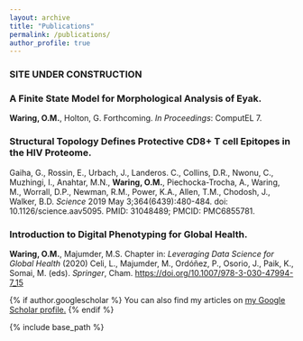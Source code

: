 ```yaml
---
layout: archive
title: "Publications"
permalink: /publications/
author_profile: true
---
```


### SITE UNDER CONSTRUCTION

### A Finite State Model for Morphological Analysis of Eyak. 

<b>Waring, O.M.</b>, Holton, G. Forthcoming. <i>In Proceedings</i>: ComputEL 7.

### Structural Topology Defines Protective CD8+ T cell Epitopes in the HIV Proteome. 

Gaiha, G., Rossin, E., Urbach, J.,
Landeros. C., Collins, D.R., Nwonu, C., Muzhingi, I., Anahtar, M.N., <b>Waring, O.M.</b>, Piechocka-Trocha, A., Waring, M., Worrall, D.P., Newman, R.M., Power, K.A., Allen, T.M., Chodosh, J., Walker, B.D. <i>Science</i> 2019 May 3;364(6439):480-484. doi: 10.1126/science.aav5095. PMID: 31048489; PMCID: PMC6855781.

### Introduction to Digital Phenotyping for Global Health.

<b>Waring, O.M.</b>, Majumder, M.S. Chapter in: <i>Leveraging Data Science for Global Health</i> (2020) Celi, L., Majumder, M., Ordóñez, P., Osorio, J., Paik, K., Somai, M. (eds). <i>Springer</i>, Cham. https://doi.org/10.1007/978-3-030-47994-7_15


{% if author.googlescholar %}
  You can also find my articles on <u><a href="{{author.googlescholar}}">my Google Scholar profile</a>.</u>
{% endif %}

{% include base_path %}

<!--
{% for post in site.publications reversed %}
  {% include archive-single.html %}
{% endfor %}-->

